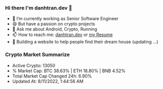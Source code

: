 ### Hi there I'm danhtran.dev 👋

- 🔭 I’m currently working as Senior Software Engineer
- 😄 But have a passion on crypto projects
- 💬 Ask me about Android, Crypto, Running 
- 📫 How to reach me: <a href="https://danhtran.dev" target="_blank">danhtran.dev</a> or <a href="Developer-Resume.pdf" target="_blank">my Resume</a>
- 🌱 Building a website to help people find their dream house (updating ...)

### Crypto Market Summarize
- Active Crypto: 13050
- % Market Cap: BTC 38.63% | ETH 18.80% | BNB 4.52%
- Total Market Cap Changed 24h: 6.90%
- Updated At: 8/11/2022, 1:44:56 AM
